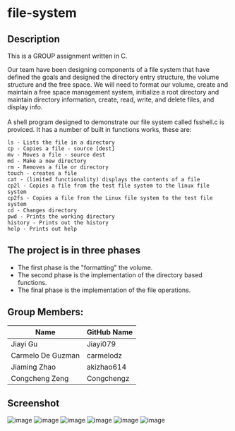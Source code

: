 # file-system

## Description

This is a GROUP assignment written in C.

Our team have been designing components of a file system that have defined the goals and designed the directory entry structure, the volume structure and the free space. We will need to format our volume, create and maintain a free space management system, initialize a root directory and maintain directory information, create, read, write, and delete files, and display info.
<br><br>
A shell program designed to demonstrate our file system called fsshell.c is proviced.  It has a number of built in functions works, these are:
```
ls - Lists the file in a directory
cp - Copies a file - source [dest]
mv - Moves a file - source dest
md - Make a new directory
rm - Removes a file or directory
touch - creates a file
cat - (limited functionality) displays the contents of a file
cp2l - Copies a file from the test file system to the linux file system
cp2fs - Copies a file from the Linux file system to the test file system
cd - Changes directory
pwd - Prints the working directory
history - Prints out the history
help - Prints out help
```

## The project is in three phases
 - The first phase is the "formatting" the volume.
 - The second phase is the implementation of the directory based functions.
 - The final phase is the implementation of the file operations.

## Group Members:
Name | GitHub Name |
--- | --- | 
Jiayi Gu | Jiayi079 | 
Carmelo De Guzman | carmelodz | 
Jiaming Zhao | akizhao614 | 
Congcheng Zeng | Congchengz | 


## Screenshot
![image](https://user-images.githubusercontent.com/89435466/205288088-4e9f6002-be91-4622-8979-1d405c8e6624.png)
![image](https://user-images.githubusercontent.com/89435466/205288413-ca2ffa5c-6110-4447-b466-2c8bb4571ea3.png)
![image](https://user-images.githubusercontent.com/89435466/205288456-e4fb23e7-91dd-4ca1-998b-43946a876975.png)
![image](https://user-images.githubusercontent.com/89435466/205288204-8c81a62a-5ce0-407c-8b94-39068307b4ba.png)
![image](https://user-images.githubusercontent.com/89435466/205288231-618b27ab-a480-43e3-b36f-4a827530e740.png)
![image](https://user-images.githubusercontent.com/89435466/205288261-f66b0a52-e47b-40d6-8e8c-786e4c0483ba.png)



